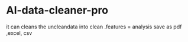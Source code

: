 # AI-data-cleaner-pro
it can cleans the uncleandata into clean .features = analysis save as pdf ,excel, csv
